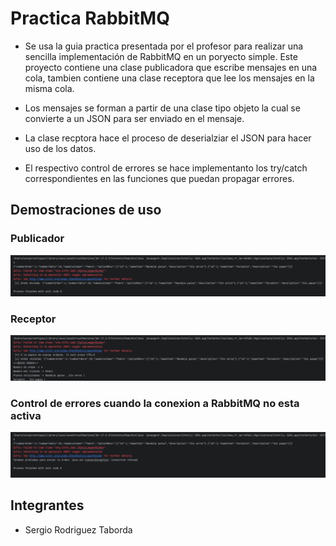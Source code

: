 # Practica RabbitMQ

* Se usa la guia practica presentada por el profesor para realizar una sencilla implementación de RabbitMQ en un poryecto simple. Este proyecto contiene una clase publicadora que escribe mensajes en una cola, tambien contiene una clase receptora que lee los mensajes en la misma cola.

* Los mensajes se forman a partir de una clase tipo objeto la cual se convierte a un JSON para ser enviado en el mensaje. 

* La clase recptora hace el proceso de deserialziar el JSON para hacer uso de los datos.

* El respectivo control de errores se hace implementanto los try/catch correspondientes en las funciones que puedan propagar errores.


## Demostraciones de uso

### Publicador
![alt text](image.png)

### Receptor
![alt text](image-1.png)

### Control de errores cuando la conexion a RabbitMQ no esta activa
![alt text](image-2.png)

## Integrantes
* Sergio Rodriguez Taborda

